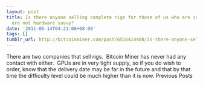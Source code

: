 ```yaml
---
layout: post
title: Is there anyone selling complete rigs for those of us who are interested, but
  are not hardware savvy?
date: '2011-06-14T04:21:08+08:00'
tags: []
tumblr_url: http://bitcoinminer.com/post/6516414400/is-there-anyone-selling-complete-rigs-for-those-of
---
```

There are two companies that sell rigs.  Bitcoin Miner has never had any contact with either.  GPUs are in very tight supply, so if you do wish to order, know that the delivery date may be far in the future and that by that time the difficulty level could be much higher than it is now.
Previous Posts
